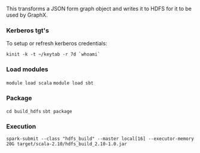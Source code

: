 This transforms a JSON form graph object and writes it to HDFS for it to be used by GraphX.

### Kerberos tgt's

To setup or refresh kerberos credentials:

```kinit -k -t ~/keytab -r 7d `whoami` ```

### Load modules

`module load scala`
`module load sbt`

### Package

`cd build_hdfs`
`sbt package`

### Execution

`spark-submit --class "hdfs_build" --master local[16] --executor-memory 20G target/scala-2.10/hdfs_build_2.10-1.0.jar`